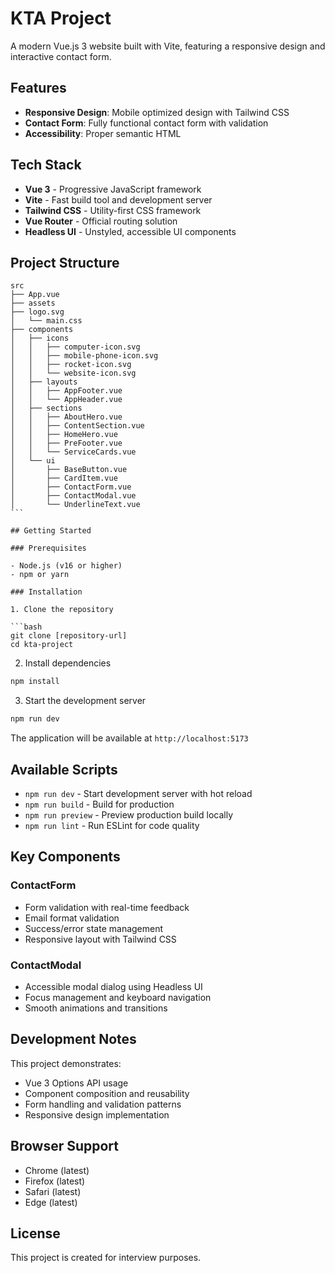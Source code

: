 # KTA Project

A modern Vue.js 3 website built with Vite, featuring a responsive design and interactive contact form.

## Features

- **Responsive Design**: Mobile optimized design with Tailwind CSS
- **Contact Form**: Fully functional contact form with validation
- **Accessibility**: Proper semantic HTML

## Tech Stack

- **Vue 3** - Progressive JavaScript framework
- **Vite** - Fast build tool and development server
- **Tailwind CSS** - Utility-first CSS framework
- **Vue Router** - Official routing solution
- **Headless UI** - Unstyled, accessible UI components

## Project Structure

````
src
├── App.vue
├── assets
├── logo.svg
│   └── main.css
├── components
│   ├── icons
│   │   ├── computer-icon.svg
│   │   ├── mobile-phone-icon.svg
│   │   ├── rocket-icon.svg
│   │   └── website-icon.svg
│   ├── layouts
│   │   ├── AppFooter.vue
│   │   └── AppHeader.vue
│   ├── sections
│   │   ├── AboutHero.vue
│   │   ├── ContentSection.vue
│   │   ├── HomeHero.vue
│   │   ├── PreFooter.vue
│   │   └── ServiceCards.vue
│   └── ui
│       ├── BaseButton.vue
│       ├── CardItem.vue
│       ├── ContactForm.vue
│       ├── ContactModal.vue
│       └── UnderlineText.vue
```

## Getting Started

### Prerequisites

- Node.js (v16 or higher)
- npm or yarn

### Installation

1. Clone the repository

```bash
git clone [repository-url]
cd kta-project
````

2. Install dependencies

```bash
npm install
```

3. Start the development server

```bash
npm run dev
```

The application will be available at `http://localhost:5173`

## Available Scripts

- `npm run dev` - Start development server with hot reload
- `npm run build` - Build for production
- `npm run preview` - Preview production build locally
- `npm run lint` - Run ESLint for code quality

## Key Components

### ContactForm

- Form validation with real-time feedback
- Email format validation
- Success/error state management
- Responsive layout with Tailwind CSS

### ContactModal

- Accessible modal dialog using Headless UI
- Focus management and keyboard navigation
- Smooth animations and transitions

## Development Notes

This project demonstrates:

- Vue 3 Options API usage
- Component composition and reusability
- Form handling and validation patterns
- Responsive design implementation

## Browser Support

- Chrome (latest)
- Firefox (latest)
- Safari (latest)
- Edge (latest)

## License

This project is created for interview purposes.
